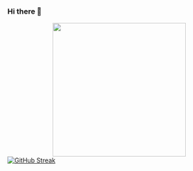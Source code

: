### Hi there 👋
<div align="center">
  <img src="https://c.tenor.com/S61VCO73mOAAAAAC/linux-tux.gif" width="300" height="300"/>
</div>
<a href="https://git.io/streak-stats"><img src="https://github-readme-streak-stats.herokuapp.com?user=kruczys&theme=gruvbox&hide_border=true&date_format=j%20M%5B%20Y%5D&card_width=500" alt="GitHub Streak" /></a>
<!--
**kruczys/kruczys** is a ✨ _special_ ✨ repository because its `README.md` (this file) appears on your GitHub profile.


Here are some ideas to get you started:

- 🔭 I’m currently working on ...
- 🌱 I’m currently learning ...
- 👯 I’m looking to collaborate on ...
- 🤔 I’m looking for help with ...
- 💬 Ask me about ...
- 📫 How to reach me: ...
- 😄 Pronouns: ...
- ⚡ Fun fact: ...
-->
